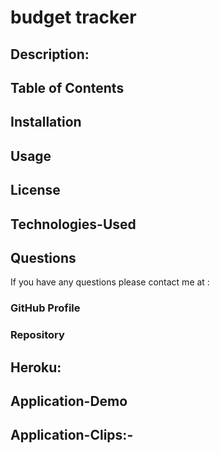 # budget tracker 

## Description: 


## Table of Contents
       
         
## Installation
            
        
## Usage
            

## License 
            

## Technologies-Used


## Questions
            
       
If you have any questions please contact me at :
### GitHub Profile 
### Repository 

## Heroku:

## Application-Demo 



## Application-Clips:-